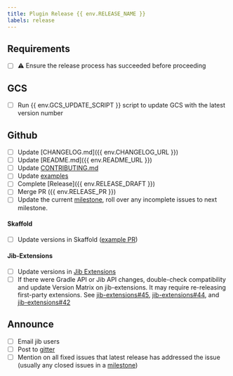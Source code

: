 ```yaml
---
title: Plugin Release {{ env.RELEASE_NAME }}
labels: release
---
```

## Requirements
- [ ] ⚠️ Ensure the release process has succeeded before proceeding

## GCS
- [ ] Run {{ env.GCS_UPDATE_SCRIPT }} script to update GCS with the latest version number

## Github
- [ ] Update [CHANGELOG.md]({{ env.CHANGELOG_URL }})
- [ ] Update [README.md]({{ env.README_URL }})
- [ ] Update [CONTRIBUTING.md](https://github.com/GoogleContainerTools/jib/blob/master/CONTRIBUTING.md)
- [ ] Update [examples](https://github.com/GoogleContainerTools/jib/tree/master/examples)
- [ ] Complete [Release]({{ env.RELEASE_DRAFT }})
- [ ] Merge PR ({{ env.RELEASE_PR }})
- [ ] Update the current [milestone](https://github.com/GoogleContainerTools/jib/milestones), roll over any incomplete issues to next milestone.

#### Skaffold
- [ ] Update versions in Skaffold ([example PR](https://github.com/GoogleContainerTools/skaffold/pull/4639))

#### Jib-Extensions
- [ ] Update versions in [Jib Extensions](https://github.com/GoogleContainerTools/jib-extensions)
- [ ] If there were Gradle API or Jib API changes, double-check compatibility and update Version Matrix on jib-extensions. It may require re-releasing first-party extensions. See [jib-extensions#45](https://github.com/GoogleContainerTools/jib-extensions/pull/45), [jib-extensions#44](https://github.com/GoogleContainerTools/jib-extensions/pull/44), and [jib-extensions#42](https://github.com/GoogleContainerTools/jib-extensions/pull/42)

## Announce
- [ ] Email jib users
- [ ] Post to [gitter](https://gitter.im/google/jib)
- [ ] Mention on all fixed issues that latest release has addressed the issue (usually any closed issues in a [milestone](https://github.com/GoogleContainerTools/jib/milestones))
